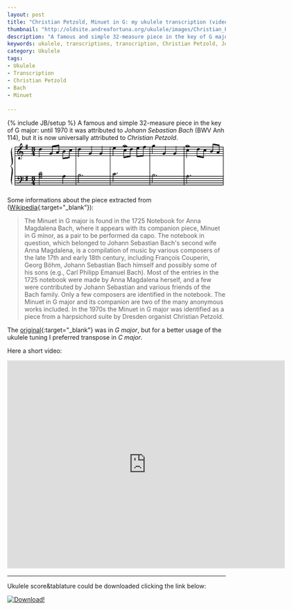 ```yaml
---
layout: post
title: "Christian Petzold, Minuet in G: my ukulele transcription (video and tabs)"
thumbnail: "http://oldsite.andreafortuna.org/ukulele/images/Christian_Petzold_Minuet_in_G.PNG"
description: "A famous and simple 32-measure piece in the key of G major: until 1970 it was attributed to Johann Sebastian Bach (BWV Anh 114), but it is now universally attributed to Christian Petzold."
keywords: ukulele, transcriptions, transcription, Christian Petzold, Johann Sebastian Bach, Minuet, music, fingerstyle, BWV Anh 114
category: Ukulele
tags: 
- Ukulele
- Transcription
- Christian Petzold
- Bach
- Minuet

---
```

{% include JB/setup %}
A famous and simple 32-measure piece in the key of G major: until 1970 it was attributed to *Johann Sebastian Bach* (BWV Anh 114), but it is now universally attributed to *Christian Petzold*.
![Christian Petzold, Minuet in G](/ukulele/images/Christian_Petzold_Minuet_in_G.PNG)
<!-- more -->

Some informations about the piece extracted from ([Wikipedia](https://en.wikipedia.org/wiki/Minuet_in_G_major_%28BWV_Anh_114%29){:target="_blank"}):

>The Minuet in G major is found in the 1725 Notebook for Anna Magdalena Bach, where it appears with its companion piece, Minuet in G minor, as a pair to be performed da capo. The notebook in question, which belonged to Johann Sebastian Bach's second wife Anna Magdalena, is a compilation of music by various composers of the late 17th and early 18th century, including François Couperin, Georg Böhm, Johann Sebastian Bach himself and possibly some of his sons (e.g., Carl Philipp Emanuel Bach). Most of the entries in the 1725 notebook were made by Anna Magdalena herself, and a few were contributed by Johann Sebastian and various friends of the Bach family. Only a few composers are identified in the notebook. The Minuet in G major and its companion are two of the many anonymous works included. In the 1970s the Minuet in G major was identified as a piece from a harpsichord suite by Dresden organist Christian Petzold.

The [original](http://imslp.org/wiki/Minuet_in_G_major_(Pezold,_Christian)){:target="_blank"} was in *G major*, but for a better usage of the ukulele tuning I preferred transpose in *C major*.


Here a short video:

<iframe width="640" height="480" src="https://www.youtube.com/embed/sRoLzKuVbfE" frameborder="0" allowfullscreen></iframe>

<hr/>

Ukulele score&tablature could be downloaded clicking the link below:

[![Download!](http://oldsite.andreafortuna.org/images/Download-PDF-Button.png)](http://oldsite.andreafortuna.org/ukulele/files/Christian_Petzold_Minuet_in_G.pdf)

